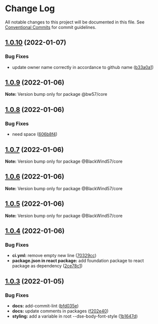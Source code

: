 # Change Log

All notable changes to this project will be documented in this file.
See [Conventional Commits](https://conventionalcommits.org) for commit guidelines.

## [1.0.10](https://github.com/BlackWind57/ds.e/compare/v1.0.9...v1.0.10) (2022-01-07)


### Bug Fixes

* update owner name correctly in accordance to github name ([b33a0a1](https://github.com/BlackWind57/ds.e/commit/b33a0a1726227bbe632ac67fbd7464ec8cfaf43a))





## [1.0.9](https://github.com/BlackWind57/ds.e/compare/v1.0.8...v1.0.9) (2022-01-06)

**Note:** Version bump only for package @bw57/core





## [1.0.8](https://github.com/BlackWind57/ds.e/compare/v1.0.7...v1.0.8) (2022-01-06)


### Bug Fixes

* need space ([606b8f4](https://github.com/BlackWind57/ds.e/commit/606b8f42b2d6304f03a07fd0d3590d5ccbd4943c))





## [1.0.7](https://github.com/BlackWind57/ds.e/compare/v1.0.6...v1.0.7) (2022-01-06)

**Note:** Version bump only for package @BlackWind57/core





## [1.0.6](https://github.com/BlackWind57/ds.e/compare/v1.0.5...v1.0.6) (2022-01-06)

**Note:** Version bump only for package @BlackWind57/core





## [1.0.5](https://github.com/BlackWind57/ds.e/compare/v1.0.4...v1.0.5) (2022-01-06)

**Note:** Version bump only for package @BlackWind57/core





## [1.0.4](https://github.com/BlackWind57/ds.e/compare/v1.0.3...v1.0.4) (2022-01-06)


### Bug Fixes

* **ci.yml:** remove empty new line ([70329cc](https://github.com/BlackWind57/ds.e/commit/70329cc76455ef29c9e5634547d8e66c5a3b7ca8))
* **package.json in react package:** add foundation package to react package as dependency ([2ce78c1](https://github.com/BlackWind57/ds.e/commit/2ce78c1874569e6eeab27bb8f13c35d1380b1309))





## [1.0.3](https://github.com/BlackWind57/ds.e/compare/v1.0.2...v1.0.3) (2022-01-05)


### Bug Fixes

* **docs:** add-commit-lint ([bfd035e](https://github.com/BlackWind57/ds.e/commit/bfd035e659c0cdf0e5ad5e591a5769f2eab0e8ea))
* **docs:** update comments in packages ([f202e40](https://github.com/BlackWind57/ds.e/commit/f202e40b477e7489e680f208a149b47332893c58))
* **styling:** add a variable in root --dse-body-font-style ([1b1647d](https://github.com/BlackWind57/ds.e/commit/1b1647dc4d92205c6fc9651d85766363b7b2e88c))
